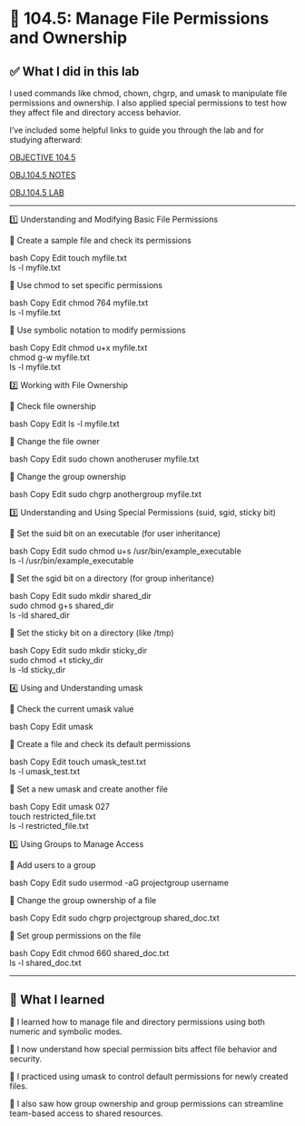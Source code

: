 # 📁 104.5: Manage File Permissions and Ownership

## ✅ What I did in this lab
I used commands like chmod, chown, chgrp, and umask to manipulate file permissions and ownership. I also applied special permissions to test how they affect file and directory access behavior.

I’ve included some helpful links to guide you through the lab and for studying afterward:

[OBJECTIVE 104.5](https://www.lpi.org/our-certifications/exam-101-102-objectives/#104.5_Manage_file_permissions_and_ownership)

[OBJ.104.5 NOTES]()

[OBJ.104.5 LAB]()

---

1️⃣ Understanding and Modifying Basic File Permissions

🔹 Create a sample file and check its permissions

bash
Copy
Edit
touch myfile.txt  
ls -l myfile.txt  

🔹 Use chmod to set specific permissions

bash
Copy
Edit
chmod 764 myfile.txt  
ls -l myfile.txt  

🔹 Use symbolic notation to modify permissions

bash
Copy
Edit
chmod u+x myfile.txt  
chmod g-w myfile.txt  
ls -l myfile.txt  

2️⃣ Working with File Ownership

🔹 Check file ownership

bash
Copy
Edit
ls -l myfile.txt  

🔹 Change the file owner

bash
Copy
Edit
sudo chown anotheruser myfile.txt  

🔹 Change the group ownership

bash
Copy
Edit
sudo chgrp anothergroup myfile.txt  

3️⃣ Understanding and Using Special Permissions (suid, sgid, sticky bit)

🔹 Set the suid bit on an executable (for user inheritance)

bash
Copy
Edit
sudo chmod u+s /usr/bin/example_executable  
ls -l /usr/bin/example_executable  

🔹 Set the sgid bit on a directory (for group inheritance)

bash
Copy
Edit
sudo mkdir shared_dir  
sudo chmod g+s shared_dir  
ls -ld shared_dir  

🔹 Set the sticky bit on a directory (like /tmp)

bash
Copy
Edit
sudo mkdir sticky_dir  
sudo chmod +t sticky_dir  
ls -ld sticky_dir  

4️⃣ Using and Understanding umask

🔹 Check the current umask value

bash
Copy
Edit
umask  

🔹 Create a file and check its default permissions

bash
Copy
Edit
touch umask_test.txt  
ls -l umask_test.txt  

🔹 Set a new umask and create another file

bash
Copy
Edit
umask 027  
touch restricted_file.txt  
ls -l restricted_file.txt  

5️⃣ Using Groups to Manage Access

🔹 Add users to a group

bash
Copy
Edit
sudo usermod -aG projectgroup username  

🔹 Change the group ownership of a file

bash
Copy
Edit
sudo chgrp projectgroup shared_doc.txt  

🔹 Set group permissions on the file

bash
Copy
Edit
chmod 660 shared_doc.txt  
ls -l shared_doc.txt  

---

## 📘 What I learned
🔸 I learned how to manage file and directory permissions using both numeric and symbolic modes.

🔸 I now understand how special permission bits affect file behavior and security.

🔸 I practiced using umask to control default permissions for newly created files.

🔸 I also saw how group ownership and group permissions can streamline team-based access to shared resources.
